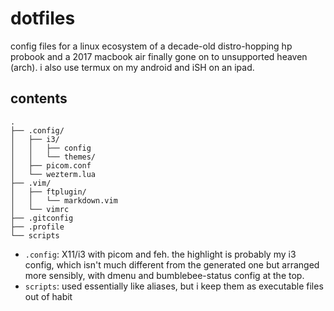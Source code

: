 # dotfiles

config files for a linux ecosystem of a decade-old distro-hopping hp probook and a 2017 macbook air finally gone on to unsupported heaven (arch). i also use termux on my android and iSH on an ipad.

## contents

```
.
├── .config/
│   ├── i3/
│   │   ├── config
│   │   └── themes/
│   ├── picom.conf
│   └── wezterm.lua
├── .vim/
│   ├── ftplugin/
│   │   └── markdown.vim
│   └── vimrc
├── .gitconfig
├── .profile
└── scripts
```

- `.config`: X11/i3 with picom and feh. the highlight is probably my i3 config, which isn't much different from the generated one but arranged more sensibly, with dmenu and bumblebee-status config at the top.
- `scripts`: used essentially like aliases, but i keep them as executable files out of habit

